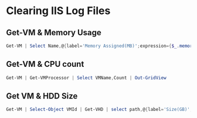 # Clearing IIS Log Files

## Get-VM & Memory Usage
```Powershell
Get-VM | Select Name,@{label='Memory Assigned(MB)';expression={$_.memoryassigned/1mb -as [int]}} | out-gridview
```

## Get-VM & CPU count
```Powershell
Get-VM | Get-VMProcessor | Select VMName,Count | Out-GridView
```

## Get VM & HDD Size
```Powershell
Get-VM | Select-Object VMId | Get-VHD | select path,@{label='Size(GB)';expression={$_.size/1gb -as [int]}}
```
